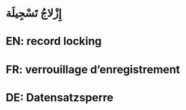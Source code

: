 # إِزْلاجُ تَسْجِيلَة

# EN: record locking

# FR: verrouillage d’enregistrement

# DE: Datensatzsperre
